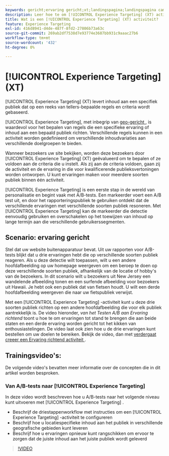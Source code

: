 ```yaml
---
keywords: gericht;ervaring gericht;xt;landingspagina;landingspagina campagne
description: Leer hoe te om [!UICONTROL Experience Targeting] (XT) activiteiten in  [!DNL Adobe Target]  te gebruiken om inhoud aan een specifiek publiek te leveren dat op een reeks van tellers-bepaalde regels en criteria wordt gebaseerd.
title: Wat is een [!UICONTROL Experience Targeting] (XT) activiteit?
feature: Experience Targeting
exl-id: 416d8941-d4de-487f-8fd2-27806b73a63c
source-git-commit: 269ab2df7538d7e93774e3687bb931c9aaac27b6
workflow-type: tm+mt
source-wordcount: '432'
ht-degree: 0%

---
```


# [!UICONTROL Experience Targeting] (XT)

[!UICONTROL Experience Targeting] (XT) levert inhoud aan een specifiek publiek dat op een reeks van tellers-bepaalde regels en criteria wordt gebaseerd.

[!UICONTROL Experience Targeting], met inbegrip van [&#x200B; geo-gericht &#x200B;](/help/main/c-target/c-audiences/c-target-rules/geo.md), is waardevol voor het bepalen van regels die een specifieke ervaring of inhoud aan een bepaald publiek richten. Verschillende regels kunnen in een activiteit worden gedefinieerd om verschillende inhoudvariaties aan verschillende doelgroepen te bieden.

Wanneer bezoekers uw site bekijken, worden deze bezoekers door [!UICONTROL Experience Targeting] (XT) geëvalueerd om te bepalen of ze voldoen aan de criteria die u instelt. Als zij aan de criteria voldoen, gaan zij de activiteit en de ervaring in die voor kwalificerende publieksvertoningen worden ontworpen. U kunt ervaringen maken voor meerdere soorten publiek binnen één activiteit.

[!UICONTROL Experience Targeting] is een eerste stap in de wereld van personalisatie en begint vaak met A/B-tests. Een markeerder voert een A/B test uit, en door het rapporteringspubliek te gebruiken ontdekt dat de verschillende ervaringen met verschillende soorten publiek resoneren. Met [!UICONTROL Experience Targeting] kan de markeerder die detectie eenvoudig gebruiken en overschakelen op het toewijzen van inhoud op lange termijn aan die verschillende gebruikerssegmenten.

## Scenario: ervaring gericht

Stel dat uw website buitenapparatuur bevat. Uit uw rapporten voor A/B-tests blijkt dat u drie ervaringen hebt die op verschillende soorten publiek reageren. Als u deze detectie wilt toepassen, wilt u een andere hoofdafbeelding op uw homepage weergeven om een beroep te doen op deze verschillende soorten publiek, afhankelijk van de locatie of hobby&#39;s van de bezoekers. In dit scenario wilt u bezoekers uit New Jersey een wandelende afbeelding tonen en een surfende afbeelding voor bezoekers uit Hawaii. Je hebt ook een publiek dat van fietsen houdt. U wilt een derde hoofdafbeelding weergeven die naar uw fietspubliek verwijst.

Met een [!UICONTROL Experience Targeting] -activiteit kunt u deze drie soorten publiek richten op een andere hoofdafbeelding die voor elk publiek aantrekkelijk is. De video hieronder, *van het Testen A/B aan Ervaring richtend* toont u hoe te om ervaringen tot stand te brengen die aan beide staten en een derde ervaring worden gericht tot het kikken van enthousiastelingen. De video laat ook zien hoe u de drie ervaringen kunt bestellen om uw doelen te bereiken. Bekijk de video, dan met [&#x200B; verdergaat creeer een Ervaring richtend activiteit &#x200B;](/help/main/c-activities/t-experience-target/t-xt-create/xt-create.md).

## Trainingsvideo&#39;s:

De volgende video&#39;s bevatten meer informatie over de concepten die in dit artikel worden besproken.

### Van A/B-tests naar [!UICONTROL Experience Targeting]

In deze video wordt beschreven hoe u A/B-tests naar het volgende niveau kunt uitvoeren met [!UICONTROL Experience Targeting] .

* Beschrijf de driestappenworkflow met instructies om een [!UICONTROL Experience Targeting] -activiteit te configureren
* Beschrijf hoe u locatiespecifieke inhoud aan het publiek in verschillende geografische gebieden kunt leveren
* Beschrijf hoe u ervaringen opnieuw kunt rangschikken om ervoor te zorgen dat de juiste inhoud aan het juiste publiek wordt geleverd

>[!VIDEO](https://video.tv.adobe.com/v/22418/)
